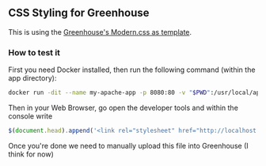## CSS Styling for Greenhouse 

This is using the [Greenhouse's Modern.css as template](https://support.greenhouse.io/hc/en-us/articles/360044871931-Custom-job-board-styling-example).

### How to test it
First you need Docker installed, then run the following command (within the app directory): 

```bash 
docker run -dit --name my-apache-app -p 8080:80 -v "$PWD":/usr/local/apache2/htdocs/ httpd:2.4
```

Then in your Web Browser, go open the developer tools and within the console write 

```js
$(document.head).append('<link rel="stylesheet" href="http://localhost:8080/southworks.css">');
```

Once you're done we need to manually upload this file into Greenhouse (I think for now)